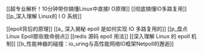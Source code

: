 [[超专业解析！10分钟带你搞懂Linux中直接I O原理]]
[[彻底搞懂IO多路复用]]
[[p_深入理解 Linux的 I O 系统]]



[[epoll背后的原理]]
[[a_ 深入揭秘 epoll 是如何实现 IO 多路复用的]]
[[p_盘点Linux Epoll那些致命弱点]]
[[redis 源码 epoll 用法]]
[[深入理解 Linux 的 epoll 机制]]
[[b_性能神器的碰撞：io_uring与高性能网络IO框架Netpoll的邂逅]]
